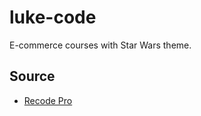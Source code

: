 # luke-code
E-commerce courses with Star Wars theme. 


## Source

<ul>
  <li><a href="https://www.recodepro.org.br/">Recode Pro</a></li>
</ul>
